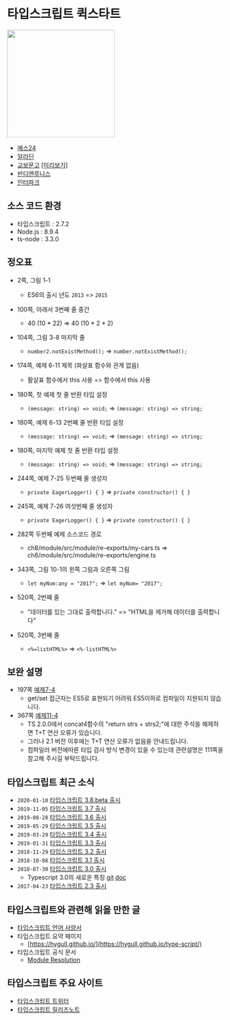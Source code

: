 # 타입스크립트 퀵스타트

<img src="https://github.com/happygrammer/typescript/blob/master/cover.jpg" width="250px">

* [예스24](http://www.yes24.com/24/goods/59719961?scode=029)
* [알라딘](http://www.aladin.co.kr/shop/wproduct.aspx?ItemId=141259576)
* [교보문고](http://www.kyobobook.co.kr/product/detailViewKor.laf?ejkGb=KOR&mallGb=KOR&barcode=9791186710302&orderClick=LAG&Kc=) [[미리보기]](http://preview.kyobobook.co.kr/preview.jsp?siteGb=INK&ejkGb=KOR&barcode=9791186710302&loginYn=N&orderClick=JAW)
* [반디앤루니스](http://www.bandinlunis.com/front/product/detailProduct.do?prodId=4167786)
* [인터파크](http://shopping.interpark.com/product/productInfo.do?prdNo=5618034908&dispNo=008001082&pis1=shop&pis2=product)

## 소스 코드 환경

- 타입스크립트 : 2.7.2
- Node.js : 8.9.4
- ts-node : 3.3.0

## 정오표
- 2쪽, 그림 1-1
	- ES6의 출시 년도 `2013` => `2015`
- 100쪽, 아래서 3번째 줄 중간
	- 40 (10 * 22) => 40 (10 * 2 * 2)
- 104쪽, 그림 3-8 마지막 줄
	- `number2.notExistMethod();` => `number.notExistMethod();`
- 174쪽, 예제 6-11 제목 (화살표 함수와 관계 없음)
	- 활살표 함수에서 this 사용 => 함수에서 this 사용
- 180쪽, 첫 예제 첫 줄 반환 타입 설정
	- `(message: string) => void;` => `(message: string) => string;`
- 180쪽, 예제 6-13 2번째 줄 반환 타입 설정
	- `(message: string) => void;` => `(message: string) => string;`
- 180쪽, 마지막 예제 첫 줄 반환 타입 설정
	- `(message: string) => void;` => `(message: string) => string;`
- 244쪽, 예제 7-25 두번째 줄 생성자
	- `private EagerLogger() { }` => `private constructor() { }`
- 245쪽, 예제 7-26 여섯번째 줄 생성자
	- `private EagerLogger() { }` => `private constructor() { }`
- 282쪽 두번째 예제 소스코드 경로
	- ch8/module/src/module/re-exports/my-cars.ts => ch8/module/src/module/re-exports/engine.ts
- 343쪽, 그림 10-1의 왼쪽 그림과 오른쪽 그림
	- `let myNum:any = "2017";` => `let myNum= "2017";`​
- 520쪽, 2번째 줄
	- "데이터를 있는 그대로 출력합니다." => "HTML을 제거해 데이터를 출력합니다"

- 520쪽, 3번째 줄
	- `<%=listHTML%>` => `<%-listHTML%>`
	
## 보완 설명

- 197쪽 [예제7-4](https://github.com/happygrammer/typescript/blob/master/ch7/class/src/class/modifier/super-this.ts)
	- get/set 접근자는 ES5로 표현되기 어려워 ES5이하로 컴파일이 지원되지 않습니다.
- 367쪽 [예제11-4](https://github.com/happygrammer/typescript/blob/master/ch11/generics/src/default/concat5.ts)
	- TS 2.0.0에서 concat4함수의 "return strs + strs2;"에 대한 주석을 해제하면 T+T 연산 오류가 있습니다.
	- 그러나 2.1 버전 이후에는 T+T 연산 오류가 없음을 안내드립니다.
	- 컴파일러 버전에따른 타입 검사 방식 변경이 있을 수 있는데 관련설명은 111쪽을 참고해 주시길 부탁드립니다.

## 타입스크립트 최근 소식
- `2020-01-10` [타입스크립트 3.8.beta 출시](https://devblogs.microsoft.com/typescript/announcing-typescript-3-8-beta)
- `2019-11-05` [타입스크립트 3.7 출시](https://devblogs.microsoft.com/typescript/announcing-typescript-3-7)
- `2019-08-28` [타입스크립트 3.6 출시](https://blogs.msdn.microsoft.com/typescript/2018/07/30/announcing-typescript-3-6)
- `2019-05-29` [타입스크립트 3.5 출시](https://devblogs.microsoft.com/typescript/announcing-typescript-3-5)
- `2019-03-29` [타입스크립트 3.4 출시](https://devblogs.microsoft.com/typescript/announcing-typescript-3-4)
- `2019-01-31` [타입스크립트 3.3 출시](https://devblogs.microsoft.com/typescript/announcing-typescript-3-3)
- `2018-11-29` [타입스크립트 3.2 출시](https://devblogs.microsoft.com/typescript/announcing-typescript-3-2)
- `2018-10-08` [타입스크립트 3.1 출시](https://devblogs.microsoft.com/typescript/announcing-typescript-3-1)
- `2018-07-30` [타입스크립트 3.0 출시](https://blogs.msdn.microsoft.com/typescript/2018/07/30/announcing-typescript-3-0/)
	- Typescript 3.0의 새로운 특징 [git](https://github.com/Microsoft/TypeScript/wiki/What%27s-new-in-TypeScript) [doc](https://www.typescriptlang.org/docs/handbook/release-notes/typescript-3-0.html)
- `2017-04-23` [타입스크립트 2.3 출시](https://blogs.msdn.microsoft.com/typescript/2017/04/27/announcing-typescript-2-3/)

## 타입스크립트와 관련해 읽을 만한 글
- [타입스크립트 언어 사양서](https://github.com/Microsoft/TypeScript/blob/master/doc/spec.md)
- 타입스크립트 요약 페이지
	- [https://hygull.github.io/](https://hygull.github.io/type-script/)
- 타입스크립트 공식 문서
	- [Module Resolution](https://www.typescriptlang.org/docs/handbook/module-resolution.html)

## 타입스크립트 주요 사이트
- [타입스크립트 트위터](https://twitter.com/typescriptlang)
- [타입스크립트 릴리즈노트](https://github.com/Microsoft/TypeScript/releases)
